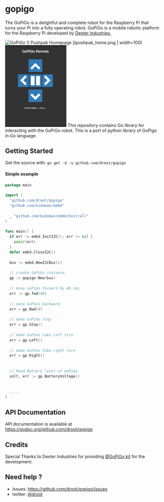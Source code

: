 # gopigo
The GoPiGo is a delightful and complete robot for the Raspberry Pi that turns your Pi into a fully operating robot.  GoPiGo is a mobile robotic platform for the Raspberry Pi developed by [Dexter Industries.](http://www.dexterindustries.com/GoPiGo)  

![ GoPiGo ](https://raw.githubusercontent.com/DexterInd/GoPiGo/master/GoPiGo_Chassis-300.jpg)
![ Pushpak Homepage ](pushpak_home.png | width=100)
<img src="pushpak_home.png" width="200" />
This repository contains Go library for interacting with the GoPiGo robot. This is a port of python library of GoPigo in Go language.

## Getting Started

Get the source with: `go get -d -u github.com/droot/gopigo`

#### Simple example

```go
package main

import (
  "github.com/droot/gopigo"
  "github.com/kidoman/embd"

  _ "github.com/kidoman/embd/host/all"
)

func main() {
  if err := embd.InitI2C(); err != nil {
    panic(err)
  }
  defer embd.CloseI2C()

  bus := embd.NewI2CBus(1)

  // create GoPiGo instance.
  gp := gopigo.New(bus)

  // move GoPiGo forward by 40 cms
  err := gp.fwd(40)

  // move GoPiGo backward
  err = gp.Bwd(0)

  // make GoPiGo stop
  err = gp.Stop()

  // make GoPiGo take Left turn
  err = gp.Left()

  // make GoPiGo take right turn
  err = gp.Right()


  // Read Battery level of GoPiGo
  volt, err := gp.BatteryVoltage()


  .....
}

```

## API Documentation
API documentation is available at https://godoc.org/github.com/droot/gopigo

## Credits
Special Thanks to Dexter Industries for providing [@GoPiGo kit](http://www.dexterindustries.com/shop/gopigo-starter-kit-2/) for the development.

## Need help ?
 * Issues: https://github.com/droot/gopigo/issues
 * twitter: [@droot](https://twitter.com/_sunil_)
